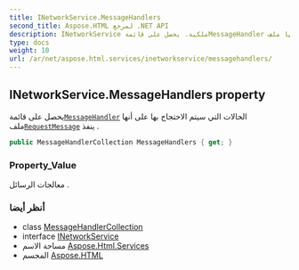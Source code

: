 ```yaml
---
title: INetworkService.MessageHandlers
second_title: Aspose.HTML لمرجع .NET API
description: INetworkService ملكية. يحصل على قائمةMessageHandler الحالات التي سيتم الاحتجاج بها على أنها ملفRequestMessage ينفذ .
type: docs
weight: 10
url: /ar/net/aspose.html.services/inetworkservice/messagehandlers/
---
```

## INetworkService.MessageHandlers property

يحصل على قائمة[`MessageHandler`](../../../aspose.html.net/messagehandler/) الحالات التي سيتم الاحتجاج بها على أنها ملف[`RequestMessage`](../../../aspose.html.net/requestmessage/) ينفذ .

```csharp
public MessageHandlerCollection MessageHandlers { get; }
```

### Property_Value

معالجات الرسائل .

### أنظر أيضا

* class [MessageHandlerCollection](../../../aspose.html.net/messagehandlercollection/)
* interface [INetworkService](../)
* مساحة الاسم [Aspose.Html.Services](../../inetworkservice/)
* المجسم [Aspose.HTML](../../../)


